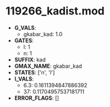# 119266_kadist.mod

- **G_VALS**:
  - gkabar_kad: 1.0
- **GATES**:
  - l: 1
  - n: 1
- **SUFFIX**: kad
- **GMAX_NAME**: gkabar_kad
- **STATES**: ['n', 'l']
- **I_VALS**:
  - 6.3: 0.1611394847886392
  - 37: 0.11704957537181711
- **ERROR_FLAGS**: []
